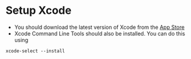 # Setup Xcode 

 - You should download the latest version of Xcode from the [App Store](https://itunes.apple.com/us/app/xcode/id497799835?mt=12)
 - Xcode Command Line Tools should also be installed. You can do this using 

 ```shell
 xcode-select --install
 ```
